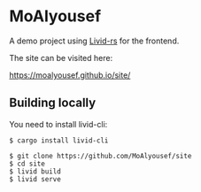 # MoAlyousef

A demo project using [Livid-rs](https://github.com/MoAlyousef/livid-rs) for the frontend. 

The site can be visited here:

https://moalyousef.github.io/site/

## Building locally
You need to install livid-cli:
```
$ cargo install livid-cli
```

```
$ git clone https://github.com/MoAlyousef/site
$ cd site
$ livid build
$ livid serve
```
